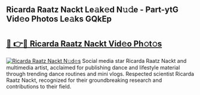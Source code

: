 ## Ricarda Raatz Nackt Le𝚊k𝚎d N𝚞𝚍e - Part-ytG Vid𝚎o Photos Le𝚊ks GQkEp

# <h2><a href="http://fb5j94w.evod.top/?m=Ricarda+Raatz+Nackt">🔗 👉🔴 Ricarda Raatz Nackt Vid𝚎o Ph𝚘t𝚘s</a></h2>

[![Ricarda Raatz Nackt N𝚞d𝚎s](https://i.imgur.com/8V9OHl7.gif)](http://fb5j94w.evod.top/?m=Ricarda+Raatz+Nackt)
Social media star Ricarda Raatz Nackt and multimedia artist, acclaimed for publishing dance and lifestyle material through trending dance routines and mini vlogs. Respected scientist Ricarda Raatz Nackt, recognized for their groundbreaking research and contributions to their field. 
